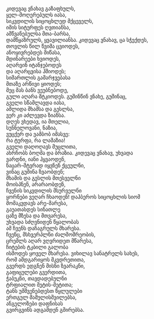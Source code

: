 კიდევაც ვნახავ გაზაფხულს,  
ყელ-მოღერებულს იასა,  
სიკვდილის სიცოცხლედ მქცეველს,  
იმის სიტურფეს ღვთიანსა,  
ამწვანებულსა მთა-ბარსა,  
დამწყაზრულს, ყვავილიანსა.
კიდევაც ვნახავ, ცა სჭექდეს,  
თოვლის წილ წვიმა ცვიოდეს,  
ანოყივრებდეს მიწასა,  
მდინარეები ხვიოდეს,  
აღარვინ იტანჯებოდეს  
და აღარცვისა ჰშიოდეს;  
სიმართლის გამარჯვებასა  
მთაზე არწივი ყიოდეს;  
მეც მას ბანს ვეუბნებოდე,  
გული აღარა მტკიოდეს.
გუშინწინ ვნახე, გუშინაც,  
გველი სწამლავდა იასა,  
აშლიდა შხამსა და გესლსა,  
ვერ კი აძლევდა ზიანსა.  
დღეს ვხედავ, ია მთელია,  
სუნნელოვანი, ნაზია,  
ვუცქერ და ვამბობ იმასვე:  
რა ტურფა, რა ლამაზია!  
გველი დაღოღავს მუცლითა,  
ახრჩობს ბოღმა და ბრაზია.
კიდევაც ვნახავ, უხვადა  
ვარდნი, იანი ჰყვაოდენ,  
ნაცარ-მტვრად იყვნენ ქცეულნი,  
ვინაც გუშინა ზვაობდენ;  
შხამის და გესლის მთესველნი  
მოისპნენ, არარაობდენ,  
ჩვენის სიკვდილის მსურველნი  
ყორნები ვეღარ ჩხაოდენ!
დაჰბეროს სიცოცხლის სიომ  
მომაკვდავს არე-მარესა,  
გაუათასდეს სინათლე  
ცაზე მზესა და მთვარესა,  
უხვადა სძღვნიდენ წყალობას  
ამ ჩვენს დაჩაგრულს მხარესა.  
ჩვენც, მსხვერპლნი ძალმომრეობის,  
ცრემლს აღარ ვღვრიდეთ მწარესა,  
ჩიტების ტკბილი გალობა  
ისმოდეს ყოველ მხარესა.
ვიხილავ სანატრელს სახეს,  
რომ ამდგარიყოს მკვდრეთითა,  
გვერდს ედგნენ მისნი ზვარაკნი,  
გაფიცულები გვერდითა,  
ჭაბუკნი, თავდადებულნი  
ტრფიალით მეტის-მეტითა;  
ტანს უმშვენებდესთ წყლულები  
ერთგულ მამულისშვილებსა,  
ანგელოზები დაფნისას  
გვირგვინს ადგამდენ გმირებსა.